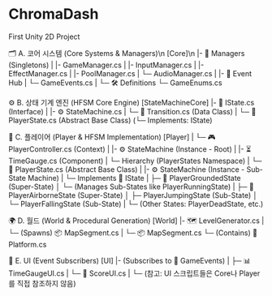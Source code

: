 # ChromaDash
First Unity 2D Project

🗂️ A. 코어 시스템 (Core Systems & Managers)\n
[Core]\n
 |- 📂 Managers (Singletons)
 |   |- GameManager.cs
 |   |- InputManager.cs
 |   |- EffectManager.cs
 |   |- PoolManager.cs
 |   └─ AudioManager.cs
 |
 |- 📡 Event Hub
 |   └─ GameEvents.cs
 |
 └─ 🛠️ Definitions
     └─ GameEnums.cs

⚙️ B. 상태 기계 엔진 (HFSM Core Engine)
[StateMachineCore]
 |- 📜 IState.cs (Interface)
 |
 |- ⚙️ StateMachine.cs
 |   └─ 📄 Transition.cs (Data Class)
 |
 └─ 🏃 PlayerState.cs (Abstract Base Class)
     (└─ Implements: IState)

🏃 C. 플레이어 (Player & HFSM Implementation)
[Player]
 |
 └─ 🎮 PlayerController.cs (Context)
     |
     |- ⚙️ StateMachine (Instance - Root)
     |
     |- ⏳ TimeGauge.cs (Component)
     |
     └─  Hierarchy (PlayerStates Namespace)
         |
         └─ 📜 PlayerState.cs (Abstract Base Class)
             |
             |- ⚙️ StateMachine (Instance - Sub-State Machine)
             |
             └─ Implements 📜 IState
                 |
                 ├─ 👟 PlayerGroundedState (Super-State)
                 │   └─ (Manages Sub-States like PlayerRunningState)
                 |
                 ├─ 🦅 PlayerAirborneState (Super-State)
                 │   ├─ PlayerJumpingState (Sub-State)
                 │   └─ PlayerFallingState (Sub-State)
                 |
                 └─ (Other States: PlayerDeadState, etc.)

🌍 D. 월드 (World & Procedural Generation)
[World]
 |- 🗺️ LevelGenerator.cs
 |   └─ (Spawns) 📦 MapSegment.cs
 |
 └─ 📦 MapSegment.cs
     └─ (Contains) 🧱 Platform.cs

🎨 E. UI (Event Subscribers)
[UI]
 |- (Subscribes to 📡 GameEvents)
 |   ├─ 📊 TimeGaugeUI.cs
 |   └─ 💯 ScoreUI.cs
 |
 └─ (참고: UI 스크립트들은 Core나 Player를 직접 참조하지 않음)
